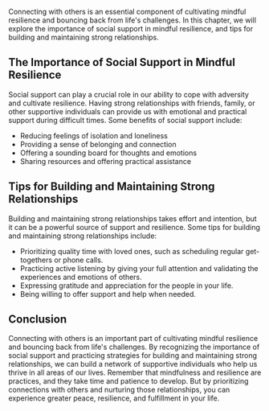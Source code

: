 
Connecting with others is an essential component of cultivating mindful resilience and bouncing back from life's challenges. In this chapter, we will explore the importance of social support in mindful resilience, and tips for building and maintaining strong relationships.

The Importance of Social Support in Mindful Resilience
------------------------------------------------------

Social support can play a crucial role in our ability to cope with adversity and cultivate resilience. Having strong relationships with friends, family, or other supportive individuals can provide us with emotional and practical support during difficult times. Some benefits of social support include:

* Reducing feelings of isolation and loneliness
* Providing a sense of belonging and connection
* Offering a sounding board for thoughts and emotions
* Sharing resources and offering practical assistance

Tips for Building and Maintaining Strong Relationships
------------------------------------------------------

Building and maintaining strong relationships takes effort and intention, but it can be a powerful source of support and resilience. Some tips for building and maintaining strong relationships include:

* Prioritizing quality time with loved ones, such as scheduling regular get-togethers or phone calls.
* Practicing active listening by giving your full attention and validating the experiences and emotions of others.
* Expressing gratitude and appreciation for the people in your life.
* Being willing to offer support and help when needed.

Conclusion
----------

Connecting with others is an important part of cultivating mindful resilience and bouncing back from life's challenges. By recognizing the importance of social support and practicing strategies for building and maintaining strong relationships, we can build a network of supportive individuals who help us thrive in all areas of our lives. Remember that mindfulness and resilience are practices, and they take time and patience to develop. But by prioritizing connections with others and nurturing those relationships, you can experience greater peace, resilience, and fulfillment in your life.
